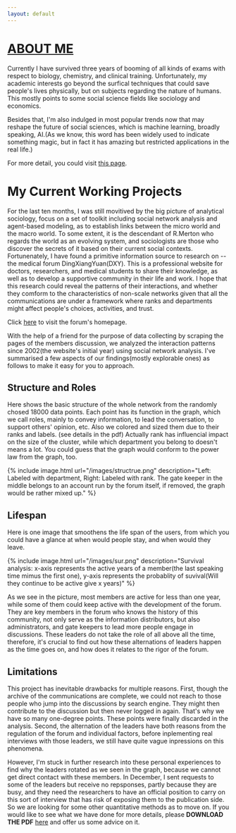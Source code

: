 ```yaml
---
layout: default
---
```


# [ABOUT ME](./about.html)

Currently I have survived three years of booming of all kinds of exams with respect to biology, chemistry, and clinical training. Unfortunately, my academic interests go beyond the surfical techniques that could save people's lives physically, but on subjects regarding the nature of humans. This mostly points to some social science fields like sociology and economics. 

Besides that, I'm also indulged in most popular trends now that may reshape the future of social sciences, which is machine learning, broadly speaking, AI.(As we know, this word has been widely used to indicate something magic, but in fact it has amazing but restricted applications in the real life.)

For more detail, you could visit [this page](about.html).

# My Current Working Projects

For the last ten months, I was still movitived by the big picture of analytical sociology, focus on a set of toolkit including social network analysis and agent-based modeling, as to establish links between the micro world and the macro world. To some extent, it is the descendant of R.Merton who regards the world as an evolving system, and sociologists are those who discover the secrets of it based on their current social contexts. Fortunenately, I have found a primitive information source to research on -- the medical forum DingXiangYuan(DXY). This is a professional website for doctors, researchers, and medical students to share their knowledge, as well as to develop a supportive community in their life and work.  I hope that this research could reveal the patterns of their interactions, and whether they comform to the characteristics of non-scale networks given that all the communications are under a framework where ranks and departments might affect people's choices, activities, and trust.

Click [here](http://bbs.dxy.cn) to visit the forum's homepage.

With the help of a friend for the purpose of data collecting by scraping the pages of the members discussion, we analyzed the interaction patterns since 2002(the website's initial year) using social network analysis. I've summarised a few aspects of our findings(mostly explorable ones) as follows to make it easy for you to approach.

## Structure and Roles

Here shows the basic structure of the whole network from the randomly chosed 18000 data points. Each point has its function in the graph, which we call roles, mainly to convey information, to lead the conversation, to support others' opinion, etc. Also we colored and sized them due to their ranks and labels. (see details in the pdf) Actually rank has influencial impact on the size of the cluster, while which department you belong to doesn't means a lot. You could guess that the graph would conform to the power law from the graph, too.

{% include image.html url="/images/structrue.png" description="Left: Labeled with department, Right: Labeled with rank. The gate keeper in the middle belongs to an account run by the forum itself, if removed, the graph would be rather mixed up." %}

## Lifespan

Here is one image that smoothens the life span of the users, from which you could have a glance at when would people stay, and when would they leave.

{% include image.html url="/images/sur.png" description="Survival analysis: x-axis represents the active years of a member(the last speaking time mimus the first one), y-axis represents the probablity of suvival(Will they continue to be active give x years)" %}

As we see in the picture, most members are active for less than one year, while some of them could keep active with the development of the forum. They are key members in the forum who knows the history of this community, not only serve as the information distributors, but also administrators, and gate keepers to lead more people engage in discussions. These leaders do not take the role of all above all the time, therefore, it's crucial to find out how these alternations of leaders happen as the time goes on, and how does it relates to the rigor of  the forum.

## Limitations

This project has inevitable drawbacks for multiple reasons. First, though the archive of the communications are complete, we could not reach to those people who jump into the discussions by search engine. They might then contribute to the discussion but then never logged in again. That's why we have so many one-degree points. These points were finally discarded in the analysis. Second, the alternation of the leaders have both reasons from the regulation of the forum and individual factors, before inplementing real interviews with those leaders, we still have quite vague inpressions on this phenomena. 

However, I'm stuck in further research into these personal experiences to find why the leaders rotated as we seen in the graph, because we cannot get direct contact with these members. In December, I sent requests to some of the leaders but receive no repsponses, partly because they are busy, and they need the researchers to have an official position to carry on this sort of interview that has risk of exposing them to the publication side. So we are looking for some other quantitative methods as to move on. If you would like to see what we have done for more details, please **DOWNLOAD THE PDF** [here](./main.pdf) and offer us some advice on it.